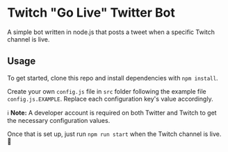 # Twitch "Go Live" Twitter Bot

A simple bot written in node.js that posts a tweet when a specific Twitch channel is live.

## Usage

To get started, clone this repo and install dependencies with `npm install`.

Create your own `config.js` file in `src` folder following the example file `config.js.EXAMPLE`. Replace each configuration key's value accordingly.

:information_source: **Note:** A developer account is required on both Twitter and Twitch to get the necessary configuration values.

Once that is set up, just run `npm run start` when the Twitch channel is live. :tada:
